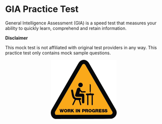 # GIA Practice Test
General Intelligence Assessment (GIA) is a speed test that measures your ability to quickly learn, comprehend and retain information.

**Disclaimer**

This mock test is not affiliated with original test providers in any way. This practice test only contains mock sample questions. 

<div align="center">
  <img src="img/wip.png" alt="Logo">
</div>